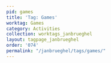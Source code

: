 ```yaml
---
pid: games
title: 'Tag: Games'
worktag: Games
category: Activities
collection: worktags_janbrueghel
layout: tagpage_janbrueghel
order: '074'
permalink: "/janbrueghel/tags/games/"
---
```

